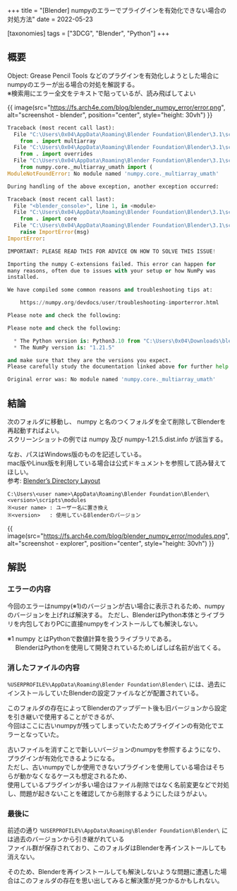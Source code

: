 +++
title = "[Blender] numpyのエラーでプライグインを有効化できない場合の対処方法"
date = 2022-05-23

[taxonomies]
tags = ["3DCG", "Blender", "Python"]
+++


## 概要

Object: Grease Pencil Tools などのプラグインを有効化しようとした場合にnumpyのエラーが出る場合の対処を解説する。  
※検索用にエラー全文をテキストで貼っているが、読み飛ばしてよい

{{ image(src="https://fs.arch4e.com/blog/blender_numpy_error/error.png", alt="screenshot - blender", position="center", style="height: 30vh") }}

```python
Traceback (most recent call last):
  File "C:\Users\0x04\AppData\Roaming\Blender Foundation\Blender\3.1\scripts\modules\numpy\core\__init__.py", line 22, in <module>
    from . import multiarray
  File "C:\Users\0x04\AppData\Roaming\Blender Foundation\Blender\3.1\scripts\modules\numpy\core\multiarray.py", line 12, in <module>
    from . import overrides
  File "C:\Users\0x04\AppData\Roaming\Blender Foundation\Blender\3.1\scripts\modules\numpy\core\overrides.py", line 7, in <module>
    from numpy.core._multiarray_umath import (
ModuleNotFoundError: No module named 'numpy.core._multiarray_umath'

During handling of the above exception, another exception occurred:

Traceback (most recent call last):
  File "<blender_console>", line 1, in <module>
  File "C:\Users\0x04\AppData\Roaming\Blender Foundation\Blender\3.1\scripts\modules\numpy\__init__.py", line 150, in <module>
    from . import core
  File "C:\Users\0x04\AppData\Roaming\Blender Foundation\Blender\3.1\scripts\modules\numpy\core\__init__.py", line 48, in <module>
    raise ImportError(msg)
ImportError: 

IMPORTANT: PLEASE READ THIS FOR ADVICE ON HOW TO SOLVE THIS ISSUE!

Importing the numpy C-extensions failed. This error can happen for
many reasons, often due to issues with your setup or how NumPy was
installed.

We have compiled some common reasons and troubleshooting tips at:

    https://numpy.org/devdocs/user/troubleshooting-importerror.html

Please note and check the following:

Please note and check the following:

  * The Python version is: Python3.10 from "C:\Users\0x04\Downloads\blender-3.1.2-windows-x64\3.1\python\bin\python.EXE"
  * The NumPy version is: "1.21.5"

and make sure that they are the versions you expect.
Please carefully study the documentation linked above for further help.

Original error was: No module named 'numpy.core._multiarray_umath'
```


## 結論

次のフォルダに移動し、 numpy と名のつくフォルダを全て削除してBlenderを再起動すればよい。  
スクリーンショットの例では numpy 及び numpy-1.21.5.dist.info が該当する。

なお、パスはWindows版のものを記述している。  
mac版やLinux版を利用している場合は公式ドキュメントを参照して読み替えてほしい。  
参考: [Blender’s Directory Layout](https://docs.blender.org/manual/en/latest/advanced/blender_directory_layout.html)

```
C:\Users\<user name>\AppData\Roaming\Blender Foundation\Blender\<version>\scripts\modules
※<user name> : ユーザー名に置き換え
※<version>   : 使用しているBlenderのバージョン
```

{{ image(src="https://fs.arch4e.com/blog/blender_numpy_error/modules.png", alt="screenshot - explorer", position="center", style="height: 30vh") }}


## 解説


### エラーの内容

今回のエラーはnumpy(※1)のバージョンが古い場合に表示されるため、numpyのバージョンを上げれば解決する。
ただし、BlenderはPython本体とライブラリを内包しておりPCに直接numpyをインストールしても解決しない。

※1 numpy とはPythonで数値計算を扱うライブラリである。  
　 BlenderはPythonを使用して開発されているためしばしば名前が出てくる。


### 消したファイルの内容

`%USERPROFILE%\AppData\Roaming\Blender Foundation\Blender\` には、過去にインストールしていたBlenderの設定ファイルなどが配置されている。

このフォルダの存在によってBlenderのアップデート後も旧バージョンから設定を引き継いで使用することができるが、  
今回はここに古いnumpyが残ってしまっていたためプライグインの有効化でエラーとなっていた。

古いファイルを消すことで新しいバージョンのnumpyを参照するようになり、プラグインが有効化できるようになる。  
ただし、古いnumpyでしか使用できないプラグインを使用している場合はそちらが動かなくなるケースも想定されるため、  
使用しているプラグインが多い場合はファイル削除ではなく名前変更などで対処し、問題が起きないことを確認してから削除するようにしたほうがよい。


### 最後に

前述の通り `%USERPROFILE%\AppData\Roaming\Blender Foundation\Blender\` には過去のバージョンから引き継がれている  
ファイル群が保存されており、このフォルダはBlenderを再インストールしても消えない。

そのため、Blenderを再インストールしても解決しないような問題に遭遇した場合はこのフォルダの存在を思い出してみると解決策が見つかるかもしれない。

